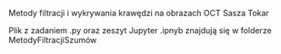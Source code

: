 Metody filtracji i wykrywania krawędzi na obrazach OCT
Sasza Tokar

Plik z zadaniem .py oraz zeszyt Jupyter .ipnyb znajdują się w folderze MetodyFiltracjiSzumów
